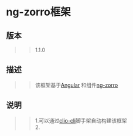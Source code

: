 # ng-zorro框架

## 版本
>>1.1.0

## 描述
>>该框架基于[Angular](https://www.angular.cn) 和组件[ng-zorro](https://ng.ant.design)

## 说明
>>1.可以通过[clio-cli](https://www.npmjs.com/package/clio-cli)脚手架自动构建该框架<br>
>>2.
  

